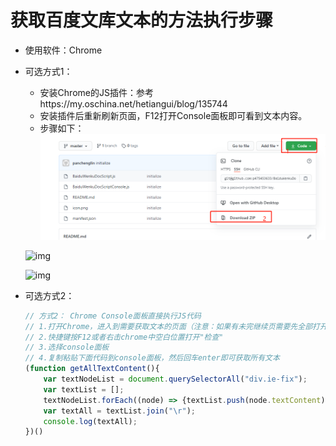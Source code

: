 # 获取百度文库文本的方法执行步骤
* 使用软件：Chrome

* 可选方式1：
    * 安装Chrome的JS插件：参考https://my.oschina.net/hetiangui/blog/135744
    * 安装插件后重新刷新页面，F12打开Console面板即可看到文本内容。
    * 步骤如下：![image-20201231145658719](TyporaPic/README/image-20201231145658719.png)
    
    ![img](http://static.oschina.net/uploads/space/2013/0605/135100_ZKtL_1024047.png)
    
    ![img](http://static.oschina.net/uploads/space/2013/0605/135131_PodM_1024047.png)
    
* 可选方式2：

    ```js
    // 方式2： Chrome Console面板直接执行JS代码
    // 1.打开Chrome，进入到需要获取文本的页面（注意：如果有未完继续页需要先全部打开）
    // 2.快捷键按F12或者右击chrome中空白位置打开"检查"
    // 3.选择console面板
    // 4.复制粘贴下面代码到console面板，然后回车enter即可获取所有文本
    (function getAllTextContent(){
        var textNodeList = document.querySelectorAll("div.ie-fix");
        var textList = [];
        textNodeList.forEach((node) => {textList.push(node.textContent)});
        var textAll = textList.join("\r");
        console.log(textAll);
    })()
    ```

    